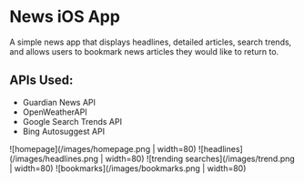 # News iOS App
A simple news app that displays headlines, detailed articles, search trends, and allows users to bookmark news articles they would like to return to.

## APIs Used:
* Guardian News API
* OpenWeatherAPI
* Google Search Trends API
* Bing Autosuggest API

![homepage](/images/homepage.png | width=80) ![headlines](/images/headlines.png | width=80) ![trending searches](/images/trend.png | width=80) ![bookmarks](/images/bookmarks.png | width=80)